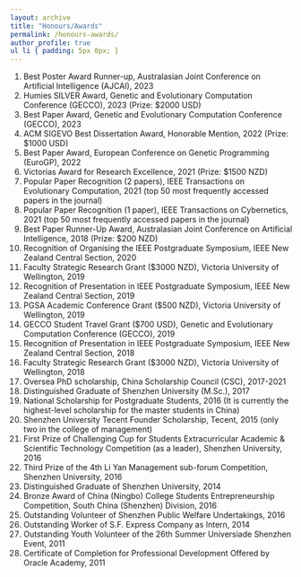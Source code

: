 ```yaml
---
layout: archive
title: "Honours/Awards"
permalink: /honours-awards/
author_profile: true
ul li { padding: 5px 0px; }
---
```

<ol>
<li> Best Poster Award Runner-up, Australasian Joint Conference on Artificial Intelligence (AJCAI), 2023</li>	
<li> Humies SILVER Award, Genetic and Evolutionary Computation Conference (GECCO), 2023 (Prize: $2000 USD)</li>	
<li> Best Paper Award, Genetic and Evolutionary Computation Conference (GECCO), 2023</li>
<li> ACM SIGEVO Best Dissertation Award, Honorable Mention, 2022 (Prize: $1000 USD)</li>	
<li> Best Paper Award, European Conference on Genetic Programming (EuroGP), 2022 </li>
<li> Victorias Award for Research Excellence, 2021 (Prize: $1500 NZD) </li>
<li> Popular Paper Recognition (2 papers), IEEE Transactions on Evolutionary Computation, 2021 (top 50 most frequently accessed papers in the journal) </li>
<li> Popular Paper Recognition (1 paper), IEEE Transactions on Cybernetics, 2021 (top 50 most frequently accessed papers in the journal) </li>
<li> Best Paper Runner-Up Award, Australasian Joint Conference on Artificial Intelligence, 2018 (Prize: $200 NZD) </li>
<li> Recognition of Organising the IEEE Postgraduate Symposium, IEEE New Zealand Central Section, 2020 </li>
<li> Faculty Strategic Research Grant ($3000 NZD), Victoria University of Wellington, 2019 </li>
<li> Recognition of Presentation in IEEE Postgraduate Symposium, IEEE New Zealand Central Section, 2019 </li>
<li> PGSA Academic Conference Grant ($500 NZD), Victoria University of Wellington, 2019 </li>
<li> GECCO Student Travel Grant ($700 USD), Genetic and Evolutionary Computation Conference (GECCO), 2019 </li>
<li> Recognition of Presentation in IEEE Postgraduate Symposium, IEEE New Zealand Central Section, 2018 </li>
<li> Faculty Strategic Research Grant ($3000 NZD), Victoria University of Wellington, 2018 </li>
<li> Oversea PhD scholarship, China Scholarship Council (CSC), 2017-2021 </li>
<li> Distinguished Graduate of Shenzhen University (M.Sc.), 2017 </li>
<li> National Scholarship for Postgraduate Students, 2016 (It is currently the highest-level scholarship for the master students in China) </li>
<li> Shenzhen University Tecent Founder Scholarship, Tecent, 2015 (only two in the college of management) </li>
<li> First Prize of Challenging Cup for Students Extracurricular Academic & Scientific Technology Competition (as a leader), Shenzhen University, 2016 </li>
<li> Third Prize of the 4th Li Yan Management sub-forum Competition, Shenzhen University, 2016 </li>
<li> Distinguished Graduate of Shenzhen University, 2014 </li>
<li> Bronze Award of China (Ningbo) College Students Entrepreneurship Competition, South China (Shenzhen) Division, 2016 </li>
<li> Outstanding Volunteer of Shenzhen Public Welfare Undertakings, 2016 </li>
<li> Outstanding Worker of S.F. Express Company as Intern, 2014 </li>
<li> Outstanding Youth Volunteer of the 26th Summer Universiade Shenzhen Event, 2011 </li>
<li> Certificate of Completion for Professional Development Offered by Oracle Academy, 2011 </li>
</ol>

